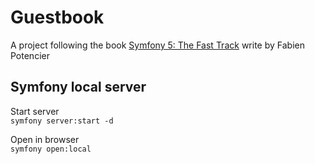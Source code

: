 # Guestbook

A project following the book [Symfony 5: The Fast Track](https://symfony.com/book) write by Fabien Potencier

## Symfony local server
Start server<br/>
``
symfony server:start -d
``

Open in browser<br/>
``
symfony open:local
``
